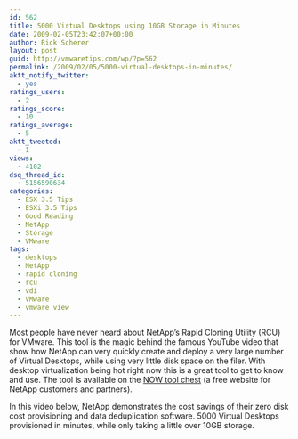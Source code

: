 ```yaml
---
id: 562
title: 5000 Virtual Desktops using 10GB Storage in Minutes
date: 2009-02-05T23:42:07+00:00
author: Rick Scherer
layout: post
guid: http://vmwaretips.com/wp/?p=562
permalink: /2009/02/05/5000-virtual-desktops-in-minutes/
aktt_notify_twitter:
  - yes
ratings_users:
  - 2
ratings_score:
  - 10
ratings_average:
  - 5
aktt_tweeted:
  - 1
views:
  - 4102
dsq_thread_id:
  - 5156590634
categories:
  - ESX 3.5 Tips
  - ESXi 3.5 Tips
  - Good Reading
  - NetApp
  - Storage
  - VMware
tags:
  - desktops
  - NetApp
  - rapid cloning
  - rcu
  - vdi
  - VMware
  - vmware view
---
```

Most people have never heard about NetApp&#8217;s Rapid Cloning Utility (RCU) for VMware. This tool is the magic behind the famous YouTube video that show how NetApp can very quickly create and deploy a very large number of Virtual Desktops, while using very little disk space on the filer. With desktop virtualization being hot right now this is a great tool to get to know and use. The tool is available on the [NOW tool chest](https://now.netapp.com/) (a free website for NetApp customers and partners).

In this video below, NetApp demonstrates the cost savings of their zero disk cost provisioning and data deduplication software. 5000 Virtual Desktops provisioned in minutes, while only taking a little over 10GB storage.

<!--more-->